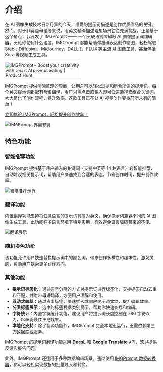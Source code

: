 
# 介绍

在 AI 图像生成技术日新月异的今天，准确的提示词描述是创作优质作品的关键。然而，对于非英语母语者来说，用英文精确描述理想场景往往充满挑战。正是基于这个痛点，我开发了 IMGPrompt —— 一个突破语言障碍的 AI 图像提示词编辑器。无论你使用什么语言，IMGPrompt 都能帮助你准确表达创作意图，轻松驾驭 Stable Diffusion、Midjourney、DALL·E、FLUX 等主流 AI 图像工具，甚至包括 Sora 等视频生成工具。

<a href="https://www.producthunt.com/posts/imgprompt?embed=true&utm_source=badge-featured&utm_medium=badge&utm_souce=badge-imgprompt" target="_blank"><img src="https://api.producthunt.com/widgets/embed-image/v1/featured.svg?post_id=703738&theme=light" alt="IMGPrompt - Boost&#0032;your&#0032;creativity&#0032;with&#0032;smart&#0032;AI&#0032;prompt&#0032;editing | Product Hunt" style="width: 250px; height: 54px;" width="250" height="54" /></a>

IMGPrompt 提供清晰直观的界面，让用户可以轻松浏览和组合所需的提示词。每个英文提示词都配有母语翻译，用户只需点击或输入即可快速选择或组合关键词，大大简化了创作流程，提升效率。这款工具正在让 AI 视觉创作变得前所未有的简单！

[立即体验 IMGPrompt，轻松提升创作效率！](https://prompt.newzone.top/app/zh)

![IMGPrompt 界面预览](https://img.newzone.top/2024-10-23-18-31-38.png?imageMogr2/format/webp)

## 特色功能

### 智能推荐功能

IMGPrompt 提供基于用户输入的关键词（支持中英等 14 种语言）的智能推荐，自动建议相关提示词，帮助用户快速找到合适的表达，节省创作时间，提升创作效率。

![智能推荐示范](https://img.newzone.top/gif/imgprompt-ai-suggestions.webp)

### 翻译功能

内置翻译功能支持将任意语言的提示词转换为英文，确保提示词兼容不同的 AI 图像生成工具。此功能在多语言环境下特别实用，有效避免语言障碍带来的不便。

![翻译展示](https://img.newzone.top/gif/imgprompt-translate.webp)

### 随机换色功能

该功能允许用户快速替换提示词中的颜色词，带来创作多样性和趣味性，激发灵感，帮助用户探索更多创作方向。

### 其他功能

- **提示词标签化**：通过逗号分隔的方式对提示词进行标签化，支持标签自动去重和匹配，并附带母语翻译，方便用户理解和使用。
- **互动式编辑**：通过点击标签，快速插入或删除提示词文本，提升编辑效率。
- **分类标签展示**：选中的标签根据类别展示，帮助你快速查找和编辑。
- **字符统计**：内置字符统计功能，建议用户将提示词长度控制在 380 字符以内，以获得最佳生成效果。
- **本地化支持**：除了翻译功能外，IMGPrompt 完全本地化运行，无需依赖第三方数据库或服务。

IMGPrompt 的提示词翻译功能采用 **DeepL** 和 **Google Translate** API，欢迎提供反馈和报告问题。

此外，IMGPrompt 还适用于多种数据编辑场景。通过使用 [IMGPrompt 数据转换器](https://tools.newzone.top/data-parser/img-prompt)，你可以轻松实现数据的批量导入和转换。
